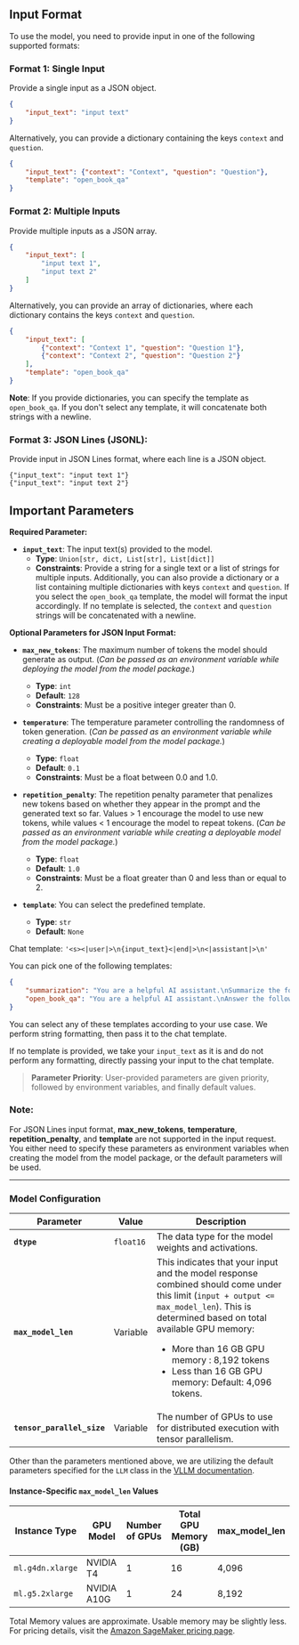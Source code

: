 ## Input Format

To use the model, you need to provide input in one of the following supported formats:

### Format 1: Single Input

Provide a single input as a JSON object.

```json
{
    "input_text": "input text"
}
```

Alternatively, you can provide a dictionary containing the keys `context` and `question`.

```json
{
    "input_text": {"context": "Context", "question": "Question"},
    "template": "open_book_qa"
}
```

### Format 2: Multiple Inputs

Provide multiple inputs as a JSON array.

```json
{
    "input_text": [
        "input text 1",
        "input text 2"
    ]
}
```

Alternatively, you can provide an array of dictionaries, where each dictionary contains the keys `context` and `question`.

```json
{
    "input_text": [
        {"context": "Context 1", "question": "Question 1"},
        {"context": "Context 2", "question": "Question 2"}
    ],
    "template": "open_book_qa"
}
```

**Note**: If you provide dictionaries, you can specify the template as `open_book_qa`. If you don't select any template, it will concatenate both strings with a newline.


### Format 3: JSON Lines (JSONL):

Provide input in JSON Lines format, where each line is a JSON object.
```
{"input_text": "input text 1"}
{"input_text": "input text 2"}
```

## Important Parameters

**Required Parameter:**
- **`input_text`**: The input text(s) provided to the model.
  - **Type**: `Union[str, dict, List[str], List[dict]]`
  - **Constraints**: Provide a string for a single text or a list of strings for multiple inputs. Additionally, you can also provide a dictionary or a list containing multiple dictionaries with keys `context` and `question`. If you select the `open_book_qa` template, the model will format the input accordingly. If no template is selected, the `context` and `question` strings will be concatenated with a newline.

**Optional Parameters for JSON Input Format:**
- **`max_new_tokens`**: The maximum number of tokens the model should generate as output. (*Can be passed as an environment variable while deploying the model from the model package.*)
  - **Type**: `int`
  - **Default**: `128`
  - **Constraints**: Must be a positive integer greater than 0.

- **`temperature`**: The temperature parameter controlling the randomness of token generation. (*Can be passed as an environment variable while creating a deployable model from the model package.*)
  - **Type**: `float`
  - **Default**: `0.1`
  - **Constraints**: Must be a float between 0.0 and 1.0.

- **`repetition_penalty`**: The repetition penalty parameter that penalizes new tokens based on whether they appear in the prompt and the generated text so far. Values > 1 encourage the model to use new tokens, while values < 1 encourage the model to repeat tokens. (*Can be passed as an environment variable while creating a deployable model from the model package.*)
  - **Type**: `float`
  - **Default**: `1.0`
  - **Constraints**: Must be a float greater than 0 and less than or equal to 2.
  
- **`template`**: You can select the predefined template.
  - **Type**: `str`
  - **Default**: `None`
  
Chat template:
`'<s><|user|>\n{input_text}<|end|>\n<|assistant|>\n'`

You can pick one of the following templates:
```json
{
    "summarization": "You are a helpful AI assistant.\nSummarize the following document:\n## Document Start ##\n{context}\n## Document End ##",
    "open_book_qa": "You are a helpful AI assistant.\nAnswer the following question based on the given context:\n## Context Start ##\n{context}\n## Context End ##\n## Question Start ##\n{question}\n## Question End ##",
}
```
You can select any of these templates according to your use case. We perform string formatting, then pass it to the chat template.


If no template is provided, we take your `input_text` as it is and do not perform any formatting, directly passing your input to the chat template.

> **Parameter Priority**: User-provided parameters are given priority, followed by environment variables, and finally default values.

### Note:
For JSON Lines input format, **max_new_tokens**, **temperature**, **repetition_penalty**, and **template** are not supported in the input request. You either need to specify these parameters as environment variables when creating the model from the model package, or the default parameters will be used.

---

### Model Configuration

| Parameter                  | Value     | Description                                                                                                                                                                                                                                                                                                                               |
|----------------------------|-----------|-------------------------------------------------------------------------------------------------------------------------------------------------------------------------------------------------------------------------------------------------------------------------------------------------------------------------------------------|
| **`dtype`**                | `float16` | The data type for the model weights and activations.                                                                                                                                                                                                                                                                                      |
| **`max_model_len`**        | Variable  | This indicates that your input and the model response combined should come under this limit (`input + output <= max_model_len`). This is determined based on total available GPU memory: <ul><li>More than 16 GB GPU memory : 8,192 tokens</li><li>Less than 16 GB GPU memory: Default: 4,096 tokens.</li></ul> |
| **`tensor_parallel_size`** | Variable  | The number of GPUs to use for distributed execution with tensor parallelism.                                                                                                                                                                                                                                                              |

Other than the parameters mentioned above, we are utilizing the default parameters specified for the `LLM` class in the [VLLM documentation](https://docs.vllm.ai/en/latest/dev/offline_inference/llm.html).

#### Instance-Specific `max_model_len` Values

| Instance Type     | GPU Model  | Number of GPUs | Total GPU Memory (GB) | max_model_len   |
|-------------------|------------|----------------|-----------------------|-----------------| 
| `ml.g4dn.xlarge`  | NVIDIA T4  | 1              | 16                    | 4,096           |
| `ml.g5.2xlarge`   | NVIDIA A10G| 1              | 24                    | 8,192           |


Total Memory values are approximate. Usable memory may be slightly less. For pricing details, visit the [Amazon SageMaker pricing page](https://aws.amazon.com/sagemaker/pricing/).


